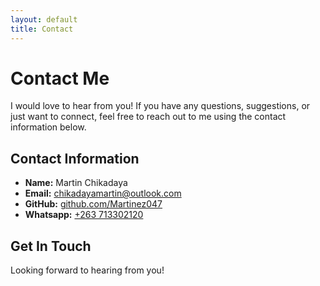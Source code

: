 ```yaml
---
layout: default
title: Contact
---
```


# Contact Me

I would love to hear from you! If you have any questions, suggestions, or just want to connect, feel free to reach out to me using the contact information below.

## Contact Information

- **Name:** Martin Chikadaya
- **Email:** chikadayamartin@outlook.com
- **GitHub:** [github.com/Martinez047](https://github.com/Martinez047)
- **Whatsapp:** [+263 713302120](https://wa.me/+263713302120)

## Get In Touch

Looking forward to hearing from you!
